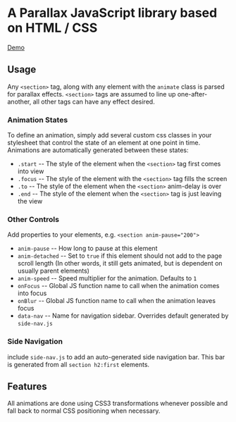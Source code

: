 # A Parallax JavaScript library based on HTML / CSS

[Demo](http://razorfish.github.com/Parallax-JS)

## Usage

Any `<section>` tag, along with any element with the `animate` class is parsed for parallax effects.  `<section>` tags are assumed to line up one-after-another, all other tags can have any effect desired.

### Animation States

To define an animation, simply add several custom css classes in your stylesheet that control the state of an element at one point in time.  Animations are automatically generated between these states:

- `.start` -- The style of the element when the `<section>` tag first comes into view
- `.focus` -- The style of the element with the `<section>` tag fills the screen
- `.to` -- The style of the element when the `<section>` anim-delay is over
- `.end` -- The style of the element when the `<section>` tag is just leaving the view

### Other Controls

Add properties to your elements, e.g. `<section anim-pause="200">`

- `anim-pause` -- How long to pause at this element
- `anim-detached` -- Set to `true` if this element should not add to the page scroll length (In other words, it still gets animated, but is dependent on usually parent elements)
- `anim-speed` -- Speed multiplier for the animation.  Defaults to `1`
- `onFocus` -- Global JS function name to call when the animation comes into focus
- `onBlur` -- Global JS function name to call when the animation leaves focus
- `data-nav` -- Name for navigation sidebar.  Overrides default generated by `side-nav.js`

### Side Navigation

include `side-nav.js` to add an auto-generated side navigation bar.  This bar is generated from all `section h2:first` elements.

## Features

All animations are done using CSS3 transformations whenever possible and fall back to normal CSS positioning when necessary.
